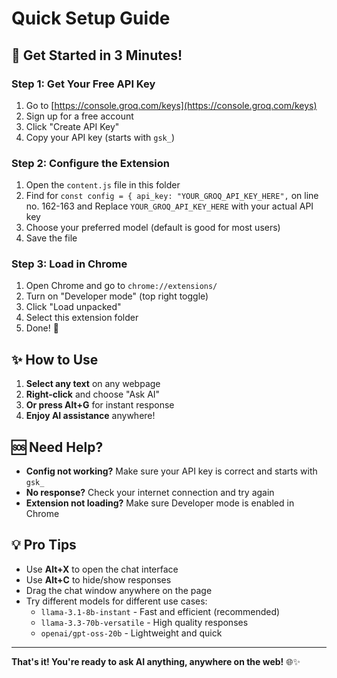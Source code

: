 # Quick Setup Guide

## 🚀 Get Started in 3 Minutes!

### Step 1: Get Your Free API Key

1. Go to [https://console.groq.com/keys](https://console.groq.com/keys)
2. Sign up for a free account
3. Click "Create API Key"
4. Copy your API key (starts with `gsk_`)

### Step 2: Configure the Extension

1. Open the `content.js` file in this folder
2. Find for `const config = { api_key: "YOUR_GROQ_API_KEY_HERE",` on line no. 162-163 and Replace `YOUR_GROQ_API_KEY_HERE` with your actual API key
3. Choose your preferred model (default is good for most users)
4. Save the file

### Step 3: Load in Chrome

1. Open Chrome and go to `chrome://extensions/`
2. Turn on "Developer mode" (top right toggle)
3. Click "Load unpacked"
4. Select this extension folder
5. Done! 🎉


## ✨ How to Use

1. **Select any text** on any webpage
2. **Right-click** and choose "Ask AI"
3. **Or press Alt+G** for instant response
4. **Enjoy AI assistance** anywhere!

## 🆘 Need Help?

- **Config not working?** Make sure your API key is correct and starts with `gsk_`
- **No response?** Check your internet connection and try again
- **Extension not loading?** Make sure Developer mode is enabled in Chrome

## 💡 Pro Tips

- Use **Alt+X** to open the chat interface
- Use **Alt+C** to hide/show responses
- Drag the chat window anywhere on the page
- Try different models for different use cases:
  - `llama-3.1-8b-instant` - Fast and efficient (recommended)
  - `llama-3.3-70b-versatile` - High quality responses
  - `openai/gpt-oss-20b` - Lightweight and quick

---

**That's it! You're ready to ask AI anything, anywhere on the web!** 🌐✨
